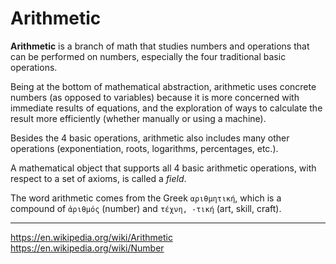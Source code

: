 # Arithmetic

**Arithmetic** is a branch of math that studies numbers and operations that can be performed on numbers, especially the four traditional basic operations.

Being at the bottom of mathematical abstraction, arithmetic uses concrete numbers (as opposed to variables) because it is more concerned with immediate results of equations, and the exploration of ways to calculate the result more efficiently (whether manually or using a machine).

Besides the 4 basic operations, arithmetic also includes many other operations (exponentiation, roots, logarithms, percentages, etc.).

A mathematical object that supports all 4 basic arithmetic operations, with respect to a set of axioms, is called a *field*.

The word arithmetic comes from the Greek `αριθμητική`, which is a compound of `ἀριθμός` (number) and `τέχνη, -τική` (art, skill, craft).


---

https://en.wikipedia.org/wiki/Arithmetic
https://en.wikipedia.org/wiki/Number
